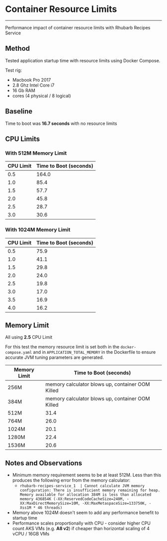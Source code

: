 # Container Resource Limits
---
Performance impact of container resource limits with Rhubarb Recipes Service

## Method
Tested application startup time with resource limits using Docker Compose.

Test rig:
* Macbook Pro 2017
* 2.8 Ghz Intel Core i7
* 16 Gb RAM
* cores (4 physical / 8 logical)

## Baseline
Time to boot was **16.7 seconds** with no resource limits

## CPU Limits
### With **512M** Memory Limit

CPU Limit | Time to Boot (seconds)
--------- | ----------------------
0.5 | 164.0
1.0 | 85.4
1.5 | 57.7
2.0 | 45.8
2.5 | 28.7
3.0 | 30.6

### With **1024M** Memory Limit
CPU Limit | Time to Boot (seconds)
--------- | ----------------------
0.5 | 75.9
1.0 | 41.1
1.5 | 29.8
2.0 | 24.0
2.5 | 19.8
3.0 | 17.0
3.5 | 16.9
4.0 | 16.2

## Memory Limit
All using **2.5** CPU Limit

For this test the memory resource limit is set both in the `docker-compose.yaml` and in `APPLICATION_TOTAL_MEMORY` in the Dockerfile to ensure accurate JVM tuning parameters are generated.

Memory Limit | Time to Boot (seconds)
------------ | ----------------------
256M | memory calculator blows up, container OOM Killed
384M | memory calculator blows up, container OOM Killed
512M | 31.4
764M | 26.0
1024M | 20.1
1280M | 22.4
1536M | 20.6

## Notes and Observations
* Minimum memory requirement seems to be at least 512M.  Less than this produces the following error from the memory calculator: 
  * `rhubarb-recipes-service_1  | Cannot calculate JVM memory configuration: There is insufficient memory remaining for heap. Memory available for allocation 384M is less than allocated memory 436854K (-XX:ReservedCodeCacheSize=240M, -XX:MaxDirectMemorySize=10M, -XX:MaxMetaspaceSize=133750K, -Xss1M * 46 threads)`
* Memory above 1024M doesn't seem to add any performance benefit to startup time
* Performance scales proportionally with CPU - consider higher CPU count AKS VMs (e.g. **A8 v2**) if cheaper than horizontal scaling of 4 vCPU / 16GB VMs

